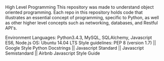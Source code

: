 High Level Programming
This repository was made to understand object oriented programming. Each repo in this repository holds code that illustrates an essential concept of programming, specific to Python, as well as other higher level concepts such as networking, databases, and Restful API's.

Environment
Languages: Python3.4.3, MySQL, SQLAlchemy, Javascript ES6, Node.js
OS: Ubuntu 14.04 LTS
Style guidelines: PEP 8 (version 1.7) || Google Style Python Docstrings || Javascript Standard || Javascript Semistandard || Airbnb Javascript Style Guide
